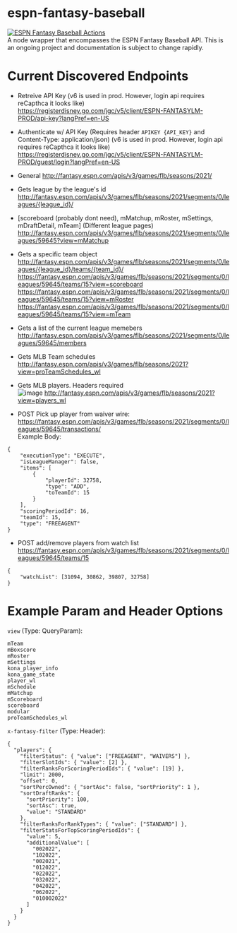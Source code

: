 # espn-fantasy-baseball

[![ESPN Fantasy Baseball Actions](https://github.com/Jabronious/espn-fantasy-baseball/actions/workflows/espn-fb-actions.yml/badge.svg)](https://github.com/Jabronious/espn-fantasy-baseball/actions/workflows/espn-fb-actions.yml)  
A node wrapper that encompasses the ESPN Fantasy Baseball API. This is an ongoing project and documentation is subject to change rapidly.

# Current Discovered Endpoints

- Retreive API Key (v6 is used in prod. However, login api requires reCapthca it looks like)  
<https://registerdisney.go.com/jgc/v5/client/ESPN-FANTASYLM-PROD/api-key?langPref=en-US>

- Authenticate w/ API Key (Requires header `APIKEY {API_KEY}` and Content-Type: application/json) (v6 is used in prod. However, login api requires reCapthca it looks like)  
<https://registerdisney.go.com/jgc/v5/client/ESPN-FANTASYLM-PROD/guest/login?langPref=en-US>

- General
<http://fantasy.espn.com/apis/v3/games/flb/seasons/2021/>

- Gets league by the league's id  
<http://fantasy.espn.com/apis/v3/games/flb/seasons/2021/segments/0/leagues/{league_id}/>

- \[scoreboard (probably dont need), mMatchup, mRoster, mSettings, mDraftDetail, mTeam] (Different league pages)  
<http://fantasy.espn.com/apis/v3/games/flb/seasons/2021/segments/0/leagues/59645?view=mMatchup>

- Gets a specific team object  
<http://fantasy.espn.com/apis/v3/games/flb/seasons/2021/segments/0/leagues/{league_id}/teams/{team_id}/>  
<https://fantasy.espn.com/apis/v3/games/flb/seasons/2021/segments/0/leagues/59645/teams/15?view=scoreboard>  
<https://fantasy.espn.com/apis/v3/games/flb/seasons/2021/segments/0/leagues/59645/teams/15?view=mRoster>  
<https://fantasy.espn.com/apis/v3/games/flb/seasons/2021/segments/0/leagues/59645/teams/15?view=mTeam>  

- Gets a list of the current league memebers  
<http://fantasy.espn.com/apis/v3/games/flb/seasons/2021/segments/0/leagues/59645/members>

- Gets MLB Team schedules  
<http://fantasy.espn.com/apis/v3/games/flb/seasons/2021?view=proTeamSchedules_wl>

- Gets MLB players. Headers required  
    ![image](https://user-images.githubusercontent.com/14021591/114256743-1f4e7b00-9981-11eb-8778-a730c0a18d4b.png)
<http://fantasy.espn.com/apis/v3/games/flb/seasons/2021?view=players_wl>

- POST Pick up player from waiver wire:
<https://fantasy.espn.com/apis/v3/games/flb/seasons/2021/segments/0/leagues/59645/transactions/>  
Example Body:  

```
{
    "executionType": "EXECUTE",
    "isLeagueManager": false,
    "items": [
        {
            "playerId": 32758,
            "type": "ADD",
            "toTeamId": 15
        }
    ],
    "scoringPeriodId": 16,
    "teamId": 15,
    "type": "FREEAGENT"
}  
```  

- POST add/remove players from watch list  
<https://fantasy.espn.com/apis/v3/games/flb/seasons/2021/segments/0/leagues/59645/teams/15>  

```
{
    "watchList": [31094, 30862, 39807, 32758]
}
```

# Example Param and Header Options  

`view` (Type: QueryParam):

```
mTeam
mBoxscore
mRoster
mSettings
kona_player_info
kona_game_state
player_wl
mSchedule
mMatchup
mScoreboard
scoreboard
modular
proTeamSchedules_wl
```  

`x-fantasy-filter` (Type: Header):  

```
{
  "players": {
    "filterStatus": { "value": ["FREEAGENT", "WAIVERS"] },
    "filterSlotIds": { "value": [2] },
    "filterRanksForScoringPeriodIds": { "value": [19] },
    "limit": 2000,
    "offset": 0,
    "sortPercOwned": { "sortAsc": false, "sortPriority": 1 },
    "sortDraftRanks": {
      "sortPriority": 100,
      "sortAsc": true,
      "value": "STANDARD"
    },
    "filterRanksForRankTypes": { "value": ["STANDARD"] },
    "filterStatsForTopScoringPeriodIds": {
      "value": 5,
      "additionalValue": [
        "002022",
        "102022",
        "002021",
        "012022",
        "022022",
        "032022",
        "042022",
        "062022",
        "010002022"
      ]
    }
  }
}

```
